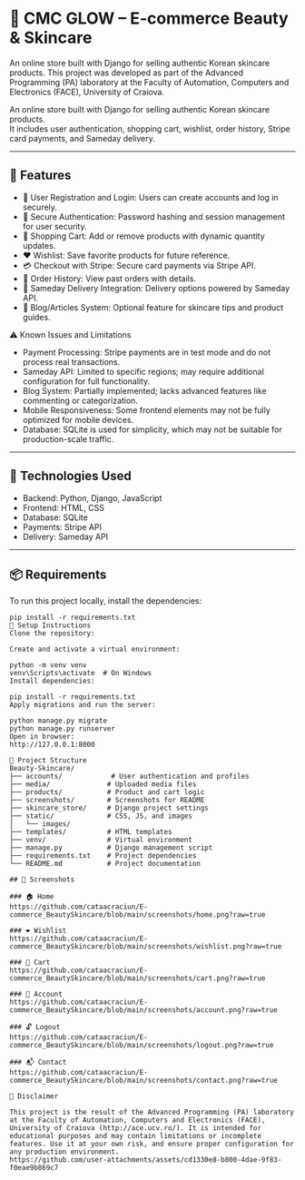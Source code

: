 # 🌸 CMC GLOW – E-commerce Beauty & Skincare

An online store built with Django for selling authentic Korean skincare products. This project was developed as part of the Advanced Programming (PA) laboratory at the Faculty of Automation, Computers and Electronics (FACE), University of Craiova.

An online store built with Django for selling authentic Korean skincare products.  
It includes user authentication, shopping cart, wishlist, order history, Stripe card payments, and Sameday delivery.

---

## 🔑 Features
- 👤 User Registration and Login: Users can create accounts and log in securely.
- 🔐 Secure Authentication: Password hashing and session management for user security.
- 🛒 Shopping Cart: Add or remove products with dynamic quantity updates.
- ❤️ Wishlist: Save favorite products for future reference.
- 💳 Checkout with Stripe: Secure card payments via Stripe API.
- 🧾 Order History: View past orders with details.
- 🚚 Sameday Delivery Integration: Delivery options powered by Sameday API.
- 📝 Blog/Articles System: Optional feature for skincare tips and product guides.

⚠️ Known Issues and Limitations
- Payment Processing: Stripe payments are in test mode and do not process real transactions.
- Sameday API: Limited to specific regions; may require additional configuration for full functionality.
- Blog System: Partially implemented; lacks advanced features like commenting or categorization.
- Mobile Responsiveness: Some frontend elements may not be fully optimized for mobile devices.
- Database: SQLite is used for simplicity, which may not be suitable for production-scale traffic.

---

## 🧪 Technologies Used
- Backend: Python, Django, JavaScript
- Frontend: HTML, CSS
- Database: SQLite 
- Payments: Stripe API
- Delivery: Sameday API

---

## 📦 Requirements

To run this project locally, install the dependencies:

```
pip install -r requirements.txt
🔧 Setup Instructions
Clone the repository:

Create and activate a virtual environment:

python -m venv venv
venv\Scripts\activate  # On Windows
Install dependencies:

pip install -r requirements.txt
Apply migrations and run the server:

python manage.py migrate
python manage.py runserver
Open in browser:
http://127.0.0.1:8000

📁 Project Structure
Beauty-Skincare/
├── accounts/            # User authentication and profiles
├── media/              # Uploaded media files
├── products/           # Product and cart logic
├── screenshots/        # Screenshots for README
├── skincare_store/     # Django project settings
├── static/             # CSS, JS, and images
│   └── images/
├── templates/          # HTML templates
├── venv/               # Virtual environment
├── manage.py           # Django management script
├── requirements.txt    # Project dependencies
└── README.md           # Project documentation

## 📸 Screenshots

### 🏠 Home
https://github.com/cataacraciun/E-commerce_BeautySkincare/blob/main/screenshots/home.png?raw=true

### ❤️ Wishlist
https://github.com/cataacraciun/E-commerce_BeautySkincare/blob/main/screenshots/wishlist.png?raw=true

### 🛒 Cart
https://github.com/cataacraciun/E-commerce_BeautySkincare/blob/main/screenshots/cart.png?raw=true

### 👤 Account
https://github.com/cataacraciun/E-commerce_BeautySkincare/blob/main/screenshots/account.png?raw=true

### 🔓 Logout
https://github.com/cataacraciun/E-commerce_BeautySkincare/blob/main/screenshots/logout.png?raw=true

### 📬 Contact
https://github.com/cataacraciun/E-commerce_BeautySkincare/blob/main/screenshots/contact.png?raw=true

📜 Disclaimer

This project is the result of the Advanced Programming (PA) laboratory at the Faculty of Automation, Computers and Electronics (FACE), University of Craiova (http://ace.ucv.ro/). It is intended for educational purposes and may contain limitations or incomplete features. Use it at your own risk, and ensure proper configuration for any production environment.
https://github.com/user-attachments/assets/cd1330e8-b800-4dae-9f83-f0eae9b869c7

